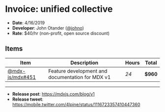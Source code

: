 # Invoice: unified collective

*   **Date**: 4/16/2019
*   **Developer**: John Otander ([@johno](https://github.com/johno))
*   **Rate**: $40/hr (non-profit, open source discount)

## Items

| Item                                                      | Description                                      | Hours | Total    |
| --------------------------------------------------------- | ------------------------------------------------ | ----- | -------- |
| [@mdx-js/mdx#451](https://github.com/mdx-js/mdx/pull/451) | Feature development and documentation for MDX v1 | _24_  | **$960** |

* * *

*   **Release post**: <https://mdxjs.com/blog/v1>
*   **Release tweet**: <https://mobile.twitter.com/4lpine/status/1116723357410447360>
